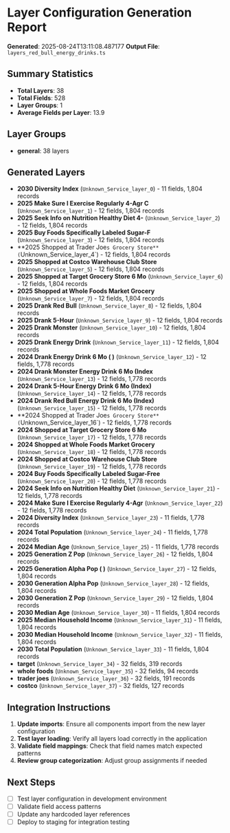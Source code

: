 # Layer Configuration Generation Report

**Generated**: 2025-08-24T13:11:08.487177
**Output File**: `layers_red_bull_energy_drinks.ts`

## Summary Statistics

- **Total Layers**: 38
- **Total Fields**: 528
- **Layer Groups**: 1
- **Average Fields per Layer**: 13.9

## Layer Groups

- **general**: 38 layers

## Generated Layers

- **2030 Diversity Index** (`Unknown_Service_layer_0`) - 11 fields, 1,804 records
- **2025 Make Sure I Exercise Regularly 4-Agr C** (`Unknown_Service_layer_1`) - 12 fields, 1,804 records
- **2025 Seek Info on Nutrition Healthy Diet 4-** (`Unknown_Service_layer_2`) - 12 fields, 1,804 records
- **2025 Buy Foods Specifically Labeled Sugar-F** (`Unknown_Service_layer_3`) - 12 fields, 1,804 records
- **2025 Shopped at Trader Joe`s Grocery Store** (`Unknown_Service_layer_4`) - 12 fields, 1,804 records
- **2025 Shopped at Costco Warehouse Club Store** (`Unknown_Service_layer_5`) - 12 fields, 1,804 records
- **2025 Shopped at Target Grocery Store 6 Mo** (`Unknown_Service_layer_6`) - 12 fields, 1,804 records
- **2025 Shopped at Whole Foods Market Grocery** (`Unknown_Service_layer_7`) - 12 fields, 1,804 records
- **2025 Drank Red Bull** (`Unknown_Service_layer_8`) - 12 fields, 1,804 records
- **2025 Drank 5-Hour** (`Unknown_Service_layer_9`) - 12 fields, 1,804 records
- **2025 Drank Monster** (`Unknown_Service_layer_10`) - 12 fields, 1,804 records
- **2025 Drank Energy Drink** (`Unknown_Service_layer_11`) - 12 fields, 1,804 records
- **2024 Drank Energy Drink 6 Mo ( )** (`Unknown_Service_layer_12`) - 12 fields, 1,778 records
- **2024 Drank Monster Energy Drink 6 Mo (Index** (`Unknown_Service_layer_13`) - 12 fields, 1,778 records
- **2024 Drank 5-Hour Energy Drink 6 Mo (Index)** (`Unknown_Service_layer_14`) - 12 fields, 1,778 records
- **2024 Drank Red Bull Energy Drink 6 Mo (Index)** (`Unknown_Service_layer_15`) - 12 fields, 1,778 records
- **2024 Shopped at Trader Joe`s Grocery Store** (`Unknown_Service_layer_16`) - 12 fields, 1,778 records
- **2024 Shopped at Target Grocery Store 6 Mo** (`Unknown_Service_layer_17`) - 12 fields, 1,778 records
- **2024 Shopped at Whole Foods Market Grocery** (`Unknown_Service_layer_18`) - 12 fields, 1,778 records
- **2024 Shopped at Costco Warehouse Club Store** (`Unknown_Service_layer_19`) - 12 fields, 1,778 records
- **2024 Buy Foods Specifically Labeled Sugar-Free** (`Unknown_Service_layer_20`) - 12 fields, 1,778 records
- **2024 Seek Info on Nutrition Healthy Diet** (`Unknown_Service_layer_21`) - 12 fields, 1,778 records
- **2024 Make Sure I Exercise Regularly 4-Agr** (`Unknown_Service_layer_22`) - 12 fields, 1,778 records
- **2024 Diversity Index** (`Unknown_Service_layer_23`) - 11 fields, 1,778 records
- **2024 Total Population** (`Unknown_Service_layer_24`) - 11 fields, 1,778 records
- **2024 Median Age** (`Unknown_Service_layer_25`) - 11 fields, 1,778 records
- **2025 Generation Z Pop** (`Unknown_Service_layer_26`) - 12 fields, 1,804 records
- **2025 Generation Alpha Pop ( )** (`Unknown_Service_layer_27`) - 12 fields, 1,804 records
- **2030 Generation Alpha Pop** (`Unknown_Service_layer_28`) - 12 fields, 1,804 records
- **2030 Generation Z Pop** (`Unknown_Service_layer_29`) - 12 fields, 1,804 records
- **2030 Median Age** (`Unknown_Service_layer_30`) - 11 fields, 1,804 records
- **2025 Median Household Income** (`Unknown_Service_layer_31`) - 11 fields, 1,804 records
- **2030 Median Household Income** (`Unknown_Service_layer_32`) - 11 fields, 1,804 records
- **2030 Total Population** (`Unknown_Service_layer_33`) - 11 fields, 1,804 records
- **target** (`Unknown_Service_layer_34`) - 32 fields, 319 records
- **whole foods** (`Unknown_Service_layer_35`) - 32 fields, 94 records
- **trader joes** (`Unknown_Service_layer_36`) - 32 fields, 191 records
- **costco** (`Unknown_Service_layer_37`) - 32 fields, 127 records

## Integration Instructions

1. **Update imports**: Ensure all components import from the new layer configuration
2. **Test layer loading**: Verify all layers load correctly in the application
3. **Validate field mappings**: Check that field names match expected patterns
4. **Review group categorization**: Adjust group assignments if needed

## Next Steps

- [ ] Test layer configuration in development environment
- [ ] Validate field access patterns
- [ ] Update any hardcoded layer references
- [ ] Deploy to staging for integration testing

